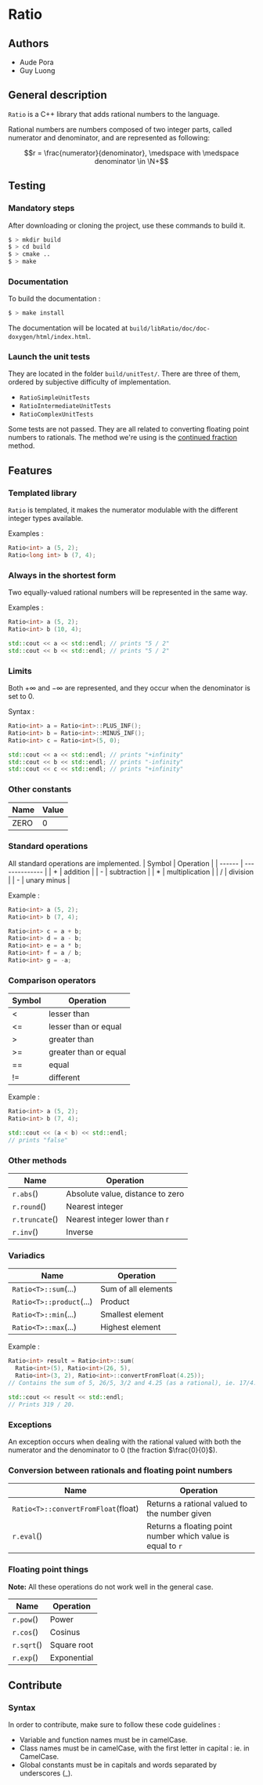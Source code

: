 # Ratio
## Authors
- Aude Pora
- Guy Luong

## General description
`Ratio` is a C++ library that adds rational numbers to the language.

Rational numbers are numbers composed of two integer parts, called numerator and denominator, and are represented as following:

$$r = \frac{numerator}{denominator}, \medspace with \medspace denominator \in \N+$$

## Testing
### Mandatory steps
After downloading or cloning the project, use these commands to build it.
```sh
$ > mkdir build
$ > cd build
$ > cmake ..
$ > make
```

### Documentation
To build the documentation :
```sh
$ > make install
```

The documentation will be located at `build/libRatio/doc/doc-doxygen/html/index.html`.

### Launch the unit tests
They are located in the folder `build/unitTest/`.
There are three of them, ordered by subjective difficulty of implementation.
- `RatioSimpleUnitTests`
- `RatioIntermediateUnitTests`
- `RatioComplexUnitTests`

Some tests are not passed. They are all related to converting floating point numbers to rationals. The method we're using is the [continued fraction](https://en.wikipedia.org/wiki/Continued_fraction) method.

## Features
### Templated library
`Ratio` is templated, it makes the numerator modulable with the different integer types available.

Examples :
```cpp
Ratio<int> a (5, 2);
Ratio<long int> b (7, 4);
```

### Always in the shortest form
Two equally-valued rational numbers will be represented in the same way.

Examples :
```cpp
Ratio<int> a (5, 2);
Ratio<int> b (10, 4);

std::cout << a << std::endl; // prints "5 / 2"
std::cout << b << std::endl; // prints "5 / 2"
```

### Limits
Both $+\infty$ and $-\infty$ are represented, and they occur when the denominator is set to 0.

Syntax :
```cpp
Ratio<int> a = Ratio<int>::PLUS_INF();
Ratio<int> b = Ratio<int>::MINUS_INF();
Ratio<int> c = Ratio<int>(5, 0);

std::cout << a << std::endl; // prints "+infinity"
std::cout << b << std::endl; // prints "-infinity"
std::cout << c << std::endl; // prints "+infinity"
```

### Other constants
| Name | Value |
| ---- | ----- |
| ZERO | 0     |


### Standard operations
All standard operations are implemented.
  | Symbol | Operation      |
  | ------ | -------------- |
  | \+     | addition       |
  | \-     | subtraction    |
  | \*     | multiplication |
  | \/     | division       |
  | \-     | unary minus    |

Example :
```cpp
Ratio<int> a (5, 2);
Ratio<int> b (7, 4);

Ratio<int> c = a + b;
Ratio<int> d = a - b;
Ratio<int> e = a * b;
Ratio<int> f = a / b;
Ratio<int> g = -a;
```

### Comparison operators
  | Symbol | Operation             |
  | ------ | --------------------- |
  | <      | lesser than           |
  | <=     | lesser than or equal  |
  | >      | greater than          |
  | >=     | greater than or equal |
  | ==     | equal                 |
  | !=     | different             |

Example :
```cpp
Ratio<int> a (5, 2);
Ratio<int> b (7, 4);

std::cout << (a < b) << std::endl;
// prints "false"
```


### Other methods
| Name           | Operation                        |
| -------------- | -------------------------------- |
| `r.abs`()      | Absolute value, distance to zero |
| `r.round`()    | Nearest integer                  |
| `r.truncate`() | Nearest integer lower than r     |
| `r.inv`()      | Inverse                          |

### Variadics
| Name                     | Operation           |
| ------------------------ | ------------------- |
| `Ratio<T>::sum`(...)     | Sum of all elements |
| `Ratio<T>::product`(...) | Product             |
| `Ratio<T>::min`(...)     | Smallest element    |
| `Ratio<T>::max`(...)     | Highest element     |

Example :
```cpp
Ratio<int> result = Ratio<int>::sum(
  Ratio<int>(5), Ratio<int>(26, 5),
  Ratio<int>(3, 2), Ratio<int>::convertFromFloat(4.25));
// Contains the sum of 5, 26/5, 3/2 and 4.25 (as a rational), ie. 17/4.

std::cout << result << std::endl;
// Prints 319 / 20.
```

### Exceptions
An exception occurs when dealing with the rational valued with both the numerator and the denominator to 0 (the fraction $\frac{0}{0}$).

### Conversion between rationals and floating point numbers
| Name                                | Operation                                                   |
| ----------------------------------- | ----------------------------------------------------------- |
| `Ratio<T>::convertFromFloat`(float) | Returns a rational valued to the number given               |
| `r.eval`()                          | Returns a floating point number which value is equal to `r` |

### Floating point things
**Note:** All these operations do not work well in the general case.

| Name       | Operation   |
| ---------- | ----------- |
| `r.pow`()  | Power       |
| `r.cos`()  | Cosinus     |
| `r.sqrt`() | Square root |
| `r.exp`()  | Exponential |


## Contribute
### Syntax

In order to contribute, make sure to follow these code guidelines :
- Variable and function names must be in camelCase.
- Class names must be in camelCase, with the first letter in capital : ie. in CamelCase.
- Global constants must be in capitals and words separated by underscores (_).
